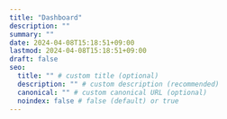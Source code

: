 ```yaml
---
title: "Dashboard"
description: ""
summary: ""
date: 2024-04-08T15:18:51+09:00
lastmod: 2024-04-08T15:18:51+09:00
draft: false
seo:
  title: "" # custom title (optional)
  description: "" # custom description (recommended)
  canonical: "" # custom canonical URL (optional)
  noindex: false # false (default) or true
---
```

